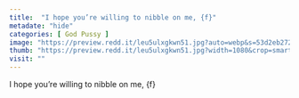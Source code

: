 ```yaml
---
title:  "I hope you’re willing to nibble on me, {f}"
metadate: "hide"
categories: [ God Pussy ]
image: "https://preview.redd.it/leu5ulxgkwn51.jpg?auto=webp&s=53d2eb272ea260f032f38b37c381f4772091b61e"
thumb: "https://preview.redd.it/leu5ulxgkwn51.jpg?width=1080&crop=smart&auto=webp&s=8526a70fbe8dcb5e2fc29557282c0425ec5c1fc3"
visit: ""
---
```

I hope you’re willing to nibble on me, {f}
